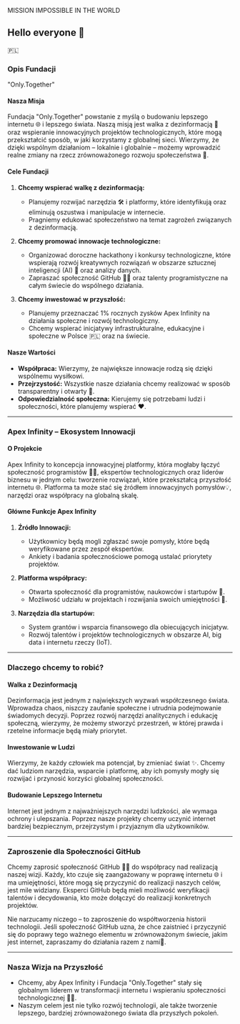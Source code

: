 MISSION IMPOSSIBLE IN THE WORLD

## Hello everyone 👋
🇵🇱

### Opis Fundacji
"Only.Together"

#### Nasza Misja
Fundacja "Only.Together" powstanie z myślą o budowaniu lepszego internetu 🌐 i lepszego świata. Naszą misją jest walka z dezinformacją 👿 oraz wspieranie innowacyjnych projektów technologicznych, które mogą przekształcić sposób, w jaki korzystamy z globalnej sieci. Wierzymy, że dzięki wspólnym działaniom – lokalnie i globalnie – możemy wprowadzić realne zmiany na rzecz zrównoważonego rozwoju społeczeństwa 🌱.

#### Cele Fundacji
1. **Chcemy wspierać walkę z dezinformacją:**
   - Planujemy rozwijać narzędzia 🛠️ i platformy, które identyfikują oraz eliminują oszustwa i manipulacje w internecie.
   - Pragniemy edukować społeczeństwo na temat zagrożeń związanych z dezinformacją.
   
2. **Chcemy promować innowacje technologiczne:**
   - Organizować doroczne hackathony i konkursy technologiczne, które wspierają rozwój kreatywnych rozwiązań w obszarze sztucznej inteligencji (AI) 🤖 oraz analizy danych.
   - Zapraszać społeczność GitHub 👨‍💻 oraz talenty programistyczne na całym świecie do wspólnego działania.
   
3. **Chcemy inwestować w przyszłość:**
   - Planujemy przeznaczać 1% rocznych zysków Apex Infinity na działania społeczne i rozwój technologiczny.
   - Chcemy wspierać inicjatywy infrastrukturalne, edukacyjne i społeczne w Polsce 🇵🇱 oraz na świecie.

#### Nasze Wartości
- **Współpraca:** Wierzymy, że największe innowacje rodzą się dzięki wspólnemu wysiłkowi.
- **Przejrzystość:** Wszystkie nasze działania chcemy realizować w sposób transparentny i otwarty 🤝.
- **Odpowiedzialność społeczna:** Kierujemy się potrzebami ludzi i społeczności, które planujemy wspierać ❤️.

---

### Apex Infinity – Ekosystem Innowacji

#### O Projekcie
Apex Infinity to koncepcja innowacyjnej platformy, która mogłaby łączyć społeczność programistów 👨‍💻, ekspertów technologicznych oraz liderów biznesu w jednym celu: tworzenie rozwiązań, które przekształcą przyszłość internetu 🌐. Platforma ta może stać się źródłem innowacyjnych pomysłów💡, narzędzi oraz współpracy na globalną skalę.

#### Główne Funkcje Apex Infinity
1. **Źródło Innowacji:**
   - Użytkownicy będą mogli zgłaszać swoje pomysły, które będą weryfikowane przez zespół ekspertów.
   - Ankiety i badania społecznościowe pomogą ustalać priorytety projektów.
   
2. **Platforma współpracy:**
   - Otwarta społeczność dla programistów, naukowców i startupów 🚀.
   - Możliwość udziału w projektach i rozwijania swoich umiejętności 💪.
   
3. **Narzędzia dla startupów:**
   - System grantów i wsparcia finansowego dla obiecujących inicjatyw.
   - Rozwój talentów i projektów technologicznych w obszarze AI, big data i internetu rzeczy (IoT).

---

### Dlaczego chcemy to robić?

#### Walka z Dezinformacją
Dezinformacja jest jednym z największych wyzwań współczesnego świata. Wprowadza chaos, niszczy zaufanie społeczne i utrudnia podejmowanie świadomych decyzji. Poprzez rozwój narzędzi analitycznych i edukację społeczną, wierzymy, że możemy stworzyć przestrzeń, w której prawda i rzetelne informacje będą miały priorytet.

#### Inwestowanie w Ludzi
Wierzymy, że każdy człowiek ma potencjał, by zmieniać świat ✨. Chcemy dać ludziom narzędzia, wsparcie i platformę, aby ich pomysły mogły się rozwijać i przynosić korzyści globalnej społeczności.

#### Budowanie Lepszego Internetu
Internet jest jednym z najważniejszych narzędzi ludzkości, ale wymaga ochrony i ulepszania. Poprzez nasze projekty chcemy uczynić internet bardziej bezpiecznym, przejrzystym i przyjaznym dla użytkowników.

---

### Zaproszenie dla Społeczności GitHub
Chcemy zaprosić społeczność GitHub 👨‍💻 do współpracy nad realizacją naszej wizji. Każdy, kto czuje się zaangażowany w poprawę internetu 🌐 i ma umiejętności, które mogą się przyczynić do realizacji naszych celów, jest mile widziany. Eksperci GitHub będą mieli możliwość weryfikacji talentów i decydowania, kto może dołączyć do realizacji konkretnych projektów.

Nie narzucamy niczego – to zaproszenie do współtworzenia historii technologii. Jeśli społeczność GitHub uzna, że chce zaistnieć i przyczynić się do poprawy tego ważnego elementu w zrównoważonym świecie, jakim jest internet, zapraszamy do działania razem z nami🤝.

---

### Nasza Wizja na Przyszłość
- Chcemy, aby Apex Infinity i Fundacja "Only.Together" stały się globalnym liderem w transformacji internetu i wspieraniu społeczności technologicznej 👨‍💻.
- Naszym celem jest nie tylko rozwój technologii, ale także tworzenie lepszego, bardziej zrównoważonego świata dla przyszłych pokoleń.
